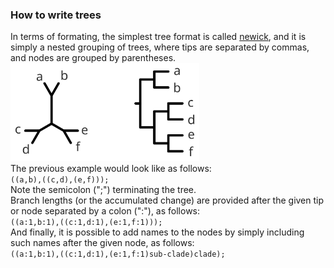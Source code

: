 ### How to write trees  
  
In terms of formating, the simplest tree format is called [newick](https://en.wikipedia.org/wiki/Newick_format), and it is simply a nested grouping of trees, where tips are separated by commas, and nodes are grouped by parentheses.  
<img src="../resources/Figure2_tree_root.png" alt="Tree root" width="60%"/>  
The previous example would look like as follows:  
```((a,b),((c,d),(e,f)));```  
Note the semicolon (";") terminating the tree.  
Branch lengths (or the accumulated change) are provided after the given tip or node separated by a colon (":"), as follows:  
```((a:1,b:1),((c:1,d:1),(e:1,f:1)));```  
And finally, it is possible to add names to the nodes by simply including such names after the given node, as follows:  
```((a:1,b:1),((c:1,d:1),(e:1,f:1)sub-clade)clade);```  
